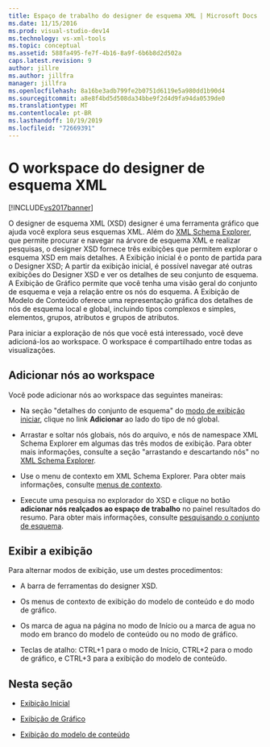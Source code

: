 ```yaml
---
title: Espaço de trabalho do designer de esquema XML | Microsoft Docs
ms.date: 11/15/2016
ms.prod: visual-studio-dev14
ms.technology: vs-xml-tools
ms.topic: conceptual
ms.assetid: 588fa495-fe7f-4b16-8a9f-6b6b8d2d502a
caps.latest.revision: 9
author: jillre
ms.author: jillfra
manager: jillfra
ms.openlocfilehash: 8a16be3adb799fe2b0751d6119e5a980dd1b90d4
ms.sourcegitcommit: a8e8f4bd5d508da34bbe9f2d4d9fa94da0539de0
ms.translationtype: MT
ms.contentlocale: pt-BR
ms.lasthandoff: 10/19/2019
ms.locfileid: "72669391"
---
```

# <a name="xml-schema-designer-workspace"></a>O workspace do designer de esquema XML
[!INCLUDE[vs2017banner](../includes/vs2017banner.md)]

O designer de esquema XML (XSD) designer é uma ferramenta gráfico que ajuda você explora seus esquemas XML. Além do [XML Schema Explorer](../xml-tools/xml-schema-explorer.md), que permite procurar e navegar na árvore de esquema XML e realizar pesquisas, o designer XSD fornece três exibições que permitem explorar o esquema XSD em mais detalhes. A Exibição inicial é o ponto de partida para o Designer XSD; A partir da exibição inicial, é possível navegar até outras exibições do Designer XSD e ver os detalhes de seu conjunto de esquema. A Exibição de Gráfico permite que você tenha uma visão geral do conjunto de esquema e veja a relação entre os nós do esquema. A Exibição de Modelo de Conteúdo oferece uma representação gráfica dos detalhes de nós de esquema local e global, incluindo tipos complexos e simples, elementos, grupos, atributos e grupos de atributos.

 Para iniciar a exploração de nós que você está interessado, você deve adicioná-los ao workspace. O workspace é compartilhado entre todas as visualizações.

## <a name="adding-nodes-to-the-workspace"></a>Adicionar nós ao workspace
 Você pode adicionar nós ao workspace das seguintes maneiras:

- Na seção "detalhes do conjunto de esquema" do [modo de exibição iniciar](../xml-tools/start-view.md), clique no link **Adicionar** ao lado do tipo de nó global.

- Arrastar e soltar nós globais, nós do arquivo, e nós de namespace XML Schema Explorer em algumas das três modos de exibição. Para obter mais informações, consulte a seção "arrastando e descartando nós" no [XML Schema Explorer](../xml-tools/xml-schema-explorer.md).

- Use o menu de contexto em XML Schema Explorer. Para obter mais informações, consulte [menus de contexto](../xml-tools/context-menus-xml-schema-explorer.md).

- Execute uma pesquisa no explorador do XSD e clique no botão **adicionar nós realçados ao espaço de trabalho** no painel resultados do resumo. Para obter mais informações, consulte [pesquisando o conjunto de esquema](../xml-tools/searching-the-schema-set.md).

## <a name="view-switching"></a>Exibir a exibição
 Para alternar modos de exibição, use um destes procedimentos:

- A barra de ferramentas do designer XSD.

- Os menus de contexto de exibição do modelo de conteúdo e do modo de gráfico.

- Os marca de agua na página no modo de Início ou a marca de agua no modo em branco do modelo de conteúdo ou no modo de gráfico.

- Teclas de atalho: CTRL+1 para o modo de Início, CTRL+2 para o modo de gráfico, e CTRL+3 para a exibição do modelo de conteúdo.

## <a name="in-this-section"></a>Nesta seção

- [Exibição Inicial](../xml-tools/start-view.md)

- [Exibição de Gráfico](../xml-tools/graph-view.md)

- [Exibição do modelo de conteúdo](../xml-tools/content-model-view.md)
